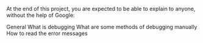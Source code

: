 At the end of this project, you are expected to be able to explain to anyone, without the help of Google:

General
What is debugging
What are some methods of debugging manually
How to read the error messages